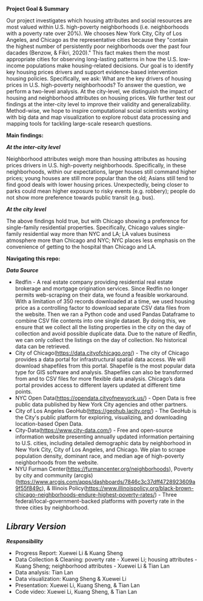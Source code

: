**Project Goal & Summary**

Our project investigates which housing attributes and social resources are most valued within U.S. high-poverty neighborhoods (i.e. neighborhoods with a poverty rate over 20%). We chooses New York City, City of Los Angeles, and Chicago as the representative cities because they "contain the highest number of persistently poor neighborhoods over the past four dacades (Benzow, & Fikri, 2020)." This fact makes them the most appropriate cities for observing long-lasting patterns in how the U.S. low-income populations make housing-related decisions. Our goal is to identify key housing prices drivers and support evidence-based intervention housing policies. Specifically, we ask: What are the key drivers of housing prices in U.S. high-poverty neighborhoods?
To answer the question, we perform a two-level analysis. At the city-level, we distinguish the impact of housing and neighborhood attributes on housing prices. We further test our findings at the inter-city level to improve their validity and generalizability. Method-wise, we hope to inspire computational social scientists working with big data and map visualization to explore robust data processing and mapping tools for tackling large-scale research questions.

**Main findings:**

***At the inter-city level***

Neighborhood attributes weigh more than housing attributes as housing prices drivers in U.S. high-poverty neighborhoods. Specifically, in these neighborhoods, within our expectations, larger houses still command higher prices; young houses are still more popular than the old; Asians still tend to find good deals with lower housing prices. Unexpectedly, being closer to parks could mean higher exposure to risky events (e.g. robbery); people do not show more preference towards public transit (e.g. bus).

***At the city level***

The above findings hold true, but with Chicago showing a preference for single-family residential properties. Specifically, Chicago values single-family residential way more than NYC and LA; LA values business atmosphere more than Chicago and NYC; NYC places less emphasis on the convenience of getting to the hospital than Chicago and LA.

**Navigating this repo:**

***Data Source***

- Redfin -  A real estate company providing residential real estate brokerage and mortgage origination services. Since Redfin no longer permits web-scraping on their data, we found a feasible workaround. With a limitation of 350 records downloaded at a time, we used housing price as a controlling factor to download separate CSV data files from the website. Then we ran a Python code and used Pandas Dataframe to combine CSV file contents into one single dataset. By doing this, we ensure that we collect all the listing properties in the city on the day of collection and avoid possible duplicate data. Due to the nature of Redfin, we can only collect the listings on the day of collection. No historical data can be retrieved.
- City of Chicago(https://data.cityofchicago.org/) - The city of Chicago provides a data portal for infrastructural spatial data access. We will download shapefiles from this portal. Shapefile is the most popular data type for GIS software and analysis. Shapefiles can also be transformed from and to CSV files for more flexible data analysis. Chicago’s data portal provides access to different layers updated at different time points.
- NYC Open Data(https://opendata.cityofnewyork.us/) - Open Data is free public data published by New York City agencies and other partners.
- City of Los Angeles GeoHub(https://geohub.lacity.org/) - The GeoHub is the City's public platform for exploring, visualizing, and downloading location-based Open Data.
- City-Data(https://www.city-data.com/) - Free and open-source information website presenting annually updated information pertaining to U.S. cities, including detailed demographic data by neighborhood in New York City, City of Los Angeles, and Chicago. We plan to scrape population density, dominant race, and median age of high-poverty neighborhoods from the website.
- NYU Furman Center(https://furmancenter.org/neighborhoods), Poverty by city and community (arcgis)(https://www.arcgis.com/apps/dashboards/7846c3c37dff4728923609a9f55f849c), & Illinois Policy(https://www.illinoispolicy.org/black-brown-chicago-neighborhoods-endure-highest-poverty-rates/) - Three federal/local-government-backed platforms with poverty rate in the three cities by neighborhood.

***Library Version***
- 

***Responsibility***
- Progress Report: Xuewei Li & Kuang Sheng
- Data Collection & Cleaning: poverty rate - Xuewei Li; housing attributes - Kuang Sheng; neighborhood attributes - Xuewei Li & Tian Lan
- Data analysis: Tian Lan
- Data visualization: Kuang Sheng & Xuewei Li
- Presentation: Xuewei Li, Kuang Sheng, & Tian Lan
- Code video: Xuewei Li, Kuang Sheng, & Tian Lan
